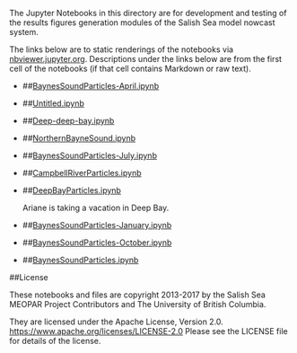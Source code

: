 The Jupyter Notebooks in this directory are for development and testing of
the results figures generation modules of the Salish Sea model nowcast system.

The links below are to static renderings of the notebooks via
[nbviewer.jupyter.org](https://nbviewer.jupyter.org/).
Descriptions under the links below are from the first cell of the notebooks
(if that cell contains Markdown or raw text).

* ##[BaynesSoundParticles-April.ipynb](https://nbviewer.jupyter.org/urls/bitbucket.org/salishsea/analysis-vicky/raw/tip/notebooks/Ariane//BaynesSoundParticles-April.ipynb)  
    
* ##[Untitled.ipynb](https://nbviewer.jupyter.org/urls/bitbucket.org/salishsea/analysis-vicky/raw/tip/notebooks/Ariane//Untitled.ipynb)  
    
* ##[Deep-deep-bay.ipynb](https://nbviewer.jupyter.org/urls/bitbucket.org/salishsea/analysis-vicky/raw/tip/notebooks/Ariane//Deep-deep-bay.ipynb)  
    
* ##[NorthernBayneSound.ipynb](https://nbviewer.jupyter.org/urls/bitbucket.org/salishsea/analysis-vicky/raw/tip/notebooks/Ariane//NorthernBayneSound.ipynb)  
    
* ##[BaynesSoundParticles-July.ipynb](https://nbviewer.jupyter.org/urls/bitbucket.org/salishsea/analysis-vicky/raw/tip/notebooks/Ariane//BaynesSoundParticles-July.ipynb)  
    
* ##[CampbellRiverParticles.ipynb](https://nbviewer.jupyter.org/urls/bitbucket.org/salishsea/analysis-vicky/raw/tip/notebooks/Ariane//CampbellRiverParticles.ipynb)  
    
* ##[DeepBayParticles.ipynb](https://nbviewer.jupyter.org/urls/bitbucket.org/salishsea/analysis-vicky/raw/tip/notebooks/Ariane//DeepBayParticles.ipynb)  
    
    Ariane is taking a vacation in Deep Bay.  

* ##[BaynesSoundParticles-January.ipynb](https://nbviewer.jupyter.org/urls/bitbucket.org/salishsea/analysis-vicky/raw/tip/notebooks/Ariane//BaynesSoundParticles-January.ipynb)  
    
* ##[BaynesSoundParticles-October.ipynb](https://nbviewer.jupyter.org/urls/bitbucket.org/salishsea/analysis-vicky/raw/tip/notebooks/Ariane//BaynesSoundParticles-October.ipynb)  
    
* ##[BaynesSoundParticles.ipynb](https://nbviewer.jupyter.org/urls/bitbucket.org/salishsea/analysis-vicky/raw/tip/notebooks/Ariane//BaynesSoundParticles.ipynb)  
    

##License

These notebooks and files are copyright 2013-2017
by the Salish Sea MEOPAR Project Contributors
and The University of British Columbia.

They are licensed under the Apache License, Version 2.0.
https://www.apache.org/licenses/LICENSE-2.0
Please see the LICENSE file for details of the license.
